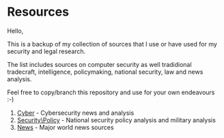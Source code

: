 # Resources

Hello,

This is a backup of my collection of sources that I use or have used for my security and legal research.

The list includes sources on computer security as well tradidional tradecraft, intelligence, policymaking, national security, law and news analysis.

Feel free to copy/branch this repository and use for your own endeavours :-)

1. [Cyber](Cyber.md) - Cybersecurity news and analysis
2. [Security\Policy](Security_Policy.md) - National security policy analysis and military analysis
3. [News](News.md) - Major world news sources
